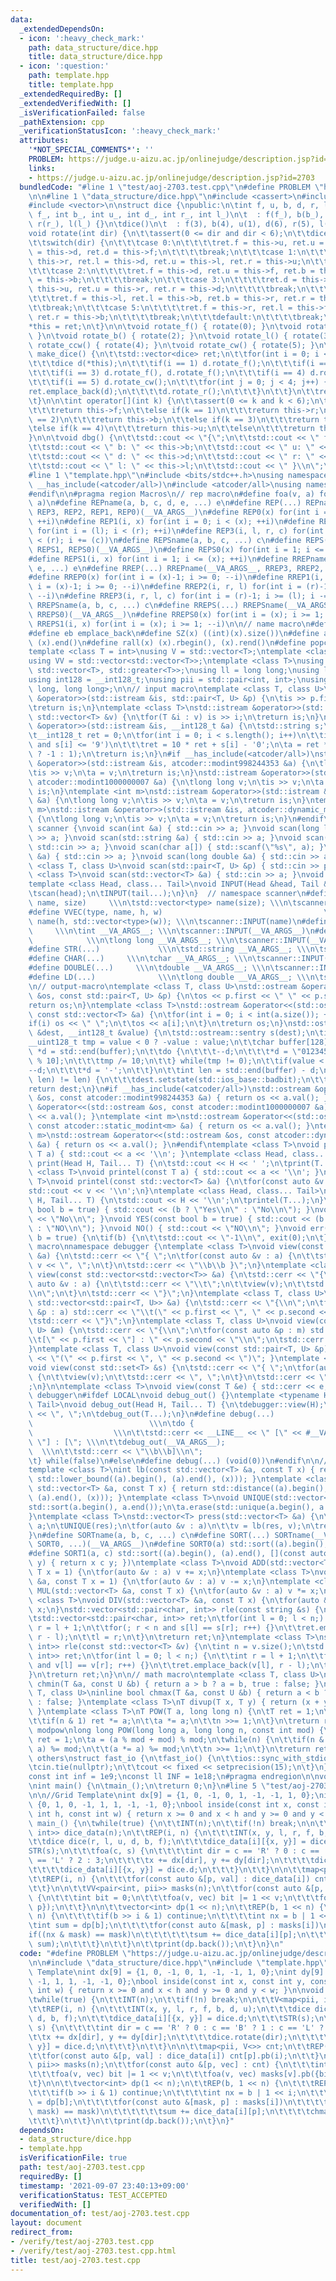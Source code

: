 ```yaml
---
data:
  _extendedDependsOn:
  - icon: ':heavy_check_mark:'
    path: data_structure/dice.hpp
    title: data_structure/dice.hpp
  - icon: ':question:'
    path: template.hpp
    title: template.hpp
  _extendedRequiredBy: []
  _extendedVerifiedWith: []
  _isVerificationFailed: false
  _pathExtension: cpp
  _verificationStatusIcon: ':heavy_check_mark:'
  attributes:
    '*NOT_SPECIAL_COMMENTS*': ''
    PROBLEM: https://judge.u-aizu.ac.jp/onlinejudge/description.jsp?id=2703
    links:
    - https://judge.u-aizu.ac.jp/onlinejudge/description.jsp?id=2703
  bundledCode: "#line 1 \"test/aoj-2703.test.cpp\"\n#define PROBLEM \"https://judge.u-aizu.ac.jp/onlinejudge/description.jsp?id=2703\"\
    \n\n#line 1 \"data_structure/dice.hpp\"\n#include <cassert>\n#include <iostream>\n\
    #include <vector>\n\nstruct dice {\npublic:\n\tint f, u, b, d, r, l;\n\tdice(int\
    \ f_, int b_, int u_, int d_, int r_, int l_)\n\t  : f(f_), b(b_), u(u_), d(d_),\
    \ r(r_), l(l_) {}\n\tdice()\n\t  : f(3), b(4), u(1), d(6), r(5), l(2) {}\n\n\t\
    void rotate(int dir) {\n\t\tassert(0 <= dir and dir < 6);\n\t\tdice ret(*this);\n\
    \t\tswitch(dir) {\n\t\t\tcase 0:\n\t\t\t\tret.f = this->u, ret.u = this->b, ret.b\
    \ = this->d, ret.d = this->f;\n\t\t\t\tbreak;\n\t\t\tcase 1:\n\t\t\t\tret.d =\
    \ this->r, ret.l = this->d, ret.u = this->l, ret.r = this->u;\n\t\t\t\tbreak;\n\
    \t\t\tcase 2:\n\t\t\t\tret.f = this->d, ret.u = this->f, ret.b = this->u, ret.d\
    \ = this->b;\n\t\t\t\tbreak;\n\t\t\tcase 3:\n\t\t\t\tret.d = this->l, ret.l =\
    \ this->u, ret.u = this->r, ret.r = this->d;\n\t\t\t\tbreak;\n\t\t\tcase 4:\n\t\
    \t\t\tret.f = this->l, ret.l = this->b, ret.b = this->r, ret.r = this->f;\n\t\t\
    \t\tbreak;\n\t\t\tcase 5:\n\t\t\t\tret.f = this->r, ret.l = this->f, ret.b = this->l,\
    \ ret.r = this->b;\n\t\t\t\tbreak;\n\t\t\tdefault:\n\t\t\t\tbreak;\n\t\t}\n\t\t\
    *this = ret;\n\t}\n\n\tvoid rotate_f() { rotate(0); }\n\tvoid rotate_r() { rotate(1);\
    \ }\n\tvoid rotate_b() { rotate(2); }\n\tvoid rotate_l() { rotate(3); }\n\tvoid\
    \ rotate_ccw() { rotate(4); }\n\tvoid rotate_cw() { rotate(5); }\n\n\tstd::vector<dice>\
    \ make_dice() {\n\t\tstd::vector<dice> ret;\n\t\tfor(int i = 0; i < 6; i++) {\n\
    \t\t\tdice d(*this);\n\t\t\tif(i == 1) d.rotate_f();\n\t\t\tif(i == 2) d.rotate_b();\n\
    \t\t\tif(i == 3) d.rotate_f(), d.rotate_f();\n\t\t\tif(i == 4) d.rotate_ccw();\n\
    \t\t\tif(i == 5) d.rotate_cw();\n\t\t\tfor(int j = 0; j < 4; j++) {\n\t\t\t\t\
    ret.emplace_back(d);\n\t\t\t\td.rotate_r();\n\t\t\t}\n\t\t}\n\t\treturn ret;\n\
    \t}\n\n\tint operator[](int k) {\n\t\tassert(0 <= k and k < 6);\n\t\tif(k == 0)\n\
    \t\t\treturn this->f;\n\t\telse if(k == 1)\n\t\t\treturn this->r;\n\t\telse if(k\
    \ == 2)\n\t\t\treturn this->b;\n\t\telse if(k == 3)\n\t\t\treturn this->l;\n\t\
    \telse if(k == 4)\n\t\t\treturn this->u;\n\t\telse\n\t\t\treturn this->d;\n\t\
    }\n\n\tvoid dbg() {\n\t\tstd::cout << \"{\";\n\t\tstd::cout << \" f: \" << this->f;\n\
    \t\tstd::cout << \" b: \" << this->b;\n\t\tstd::cout << \" u: \" << this->u;\n\
    \t\tstd::cout << \" d: \" << this->d;\n\t\tstd::cout << \" r: \" << this->r;\n\
    \t\tstd::cout << \" l: \" << this->l;\n\t\tstd::cout << \" }\\n\";\n\t}\n};\n\
    #line 1 \"template.hpp\"\n#include <bits/stdc++.h>\nusing namespace std;\n#if\
    \ __has_include(<atcoder/all>)\n#include <atcoder/all>\nusing namespace atcoder;\n\
    #endif\n\n#pragma region Macros\n// rep macro\n#define foa(v, a) for(auto &v :\
    \ a)\n#define REPname(a, b, c, d, e, ...) e\n#define REP(...) REPname(__VA_ARGS__,\
    \ REP3, REP2, REP1, REP0)(__VA_ARGS__)\n#define REP0(x) for(int i = 0; i < (x);\
    \ ++i)\n#define REP1(i, x) for(int i = 0; i < (x); ++i)\n#define REP2(i, l, r)\
    \ for(int i = (l); i < (r); ++i)\n#define REP3(i, l, r, c) for(int i = (l); i\
    \ < (r); i += (c))\n#define REPSname(a, b, c, ...) c\n#define REPS(...) REPSname(__VA_ARGS__,\
    \ REPS1, REPS0)(__VA_ARGS__)\n#define REPS0(x) for(int i = 1; i <= (x); ++i)\n\
    #define REPS1(i, x) for(int i = 1; i <= (x); ++i)\n#define RREPname(a, b, c, d,\
    \ e, ...) e\n#define RREP(...) RREPname(__VA_ARGS__, RREP3, RREP2, RREP1, RREP0)(__VA_ARGS__)\n\
    #define RREP0(x) for(int i = (x)-1; i >= 0; --i)\n#define RREP1(i, x) for(int\
    \ i = (x)-1; i >= 0; --i)\n#define RREP2(i, r, l) for(int i = (r)-1; i >= (l);\
    \ --i)\n#define RREP3(i, r, l, c) for(int i = (r)-1; i >= (l); i -= (c))\n#define\
    \ RREPSname(a, b, c, ...) c\n#define RREPS(...) RREPSname(__VA_ARGS__, RREPS1,\
    \ RREPS0)(__VA_ARGS__)\n#define RREPS0(x) for(int i = (x); i >= 1; --i)\n#define\
    \ RREPS1(i, x) for(int i = (x); i >= 1; --i)\n\n// name macro\n#define pb push_back\n\
    #define eb emplace_back\n#define SZ(x) ((int)(x).size())\n#define all(x) (x).begin(),\
    \ (x).end()\n#define rall(x) (x).rbegin(), (x).rend()\n#define popcnt(x) __builtin_popcountll(x)\n\
    template <class T = int>\nusing V = std::vector<T>;\ntemplate <class T = int>\n\
    using VV = std::vector<std::vector<T>>;\ntemplate <class T>\nusing pqup = std::priority_queue<T,\
    \ std::vector<T>, std::greater<T>>;\nusing ll = long long;\nusing ld = long double;\n\
    using int128 = __int128_t;\nusing pii = std::pair<int, int>;\nusing pll = std::pair<long\
    \ long, long long>;\n\n// input macro\ntemplate <class T, class U>\nstd::istream\
    \ &operator>>(std::istream &is, std::pair<T, U> &p) {\n\tis >> p.first >> p.second;\n\
    \treturn is;\n}\ntemplate <class T>\nstd::istream &operator>>(std::istream &is,\
    \ std::vector<T> &v) {\n\tfor(T &i : v) is >> i;\n\treturn is;\n}\nstd::istream\
    \ &operator>>(std::istream &is, __int128_t &a) {\n\tstd::string s;\n\tis >> s;\n\
    \t__int128_t ret = 0;\n\tfor(int i = 0; i < s.length(); i++)\n\t\tif('0' <= s[i]\
    \ and s[i] <= '9')\n\t\t\tret = 10 * ret + s[i] - '0';\n\ta = ret * (s[0] == '-'\
    \ ? -1 : 1);\n\treturn is;\n}\n#if __has_include(<atcoder/all>)\nstd::istream\
    \ &operator>>(std::istream &is, atcoder::modint998244353 &a) {\n\tlong long v;\n\
    \tis >> v;\n\ta = v;\n\treturn is;\n}\nstd::istream &operator>>(std::istream &is,\
    \ atcoder::modint1000000007 &a) {\n\tlong long v;\n\tis >> v;\n\ta = v;\n\treturn\
    \ is;\n}\ntemplate <int m>\nstd::istream &operator>>(std::istream &is, atcoder::static_modint<m>\
    \ &a) {\n\tlong long v;\n\tis >> v;\n\ta = v;\n\treturn is;\n}\ntemplate <int\
    \ m>\nstd::istream &operator>>(std::istream &is, atcoder::dynamic_modint<m> &a)\
    \ {\n\tlong long v;\n\tis >> v;\n\ta = v;\n\treturn is;\n}\n#endif\nnamespace\
    \ scanner {\nvoid scan(int &a) { std::cin >> a; }\nvoid scan(long long &a) { std::cin\
    \ >> a; }\nvoid scan(std::string &a) { std::cin >> a; }\nvoid scan(char &a) {\
    \ std::cin >> a; }\nvoid scan(char a[]) { std::scanf(\"%s\", a); }\nvoid scan(double\
    \ &a) { std::cin >> a; }\nvoid scan(long double &a) { std::cin >> a; }\ntemplate\
    \ <class T, class U>\nvoid scan(std::pair<T, U> &p) { std::cin >> p; }\ntemplate\
    \ <class T>\nvoid scan(std::vector<T> &a) { std::cin >> a; }\nvoid INPUT() {}\n\
    template <class Head, class... Tail>\nvoid INPUT(Head &head, Tail &... tail) {\n\
    \tscan(head);\n\tINPUT(tail...);\n}\n}  // namespace scanner\n#define VEC(type,\
    \ name, size)     \\\n\tstd::vector<type> name(size); \\\n\tscanner::INPUT(name)\n\
    #define VVEC(type, name, h, w)                                    \\\n\tstd::vector<std::vector<type>>\
    \ name(h, std::vector<type>(w)); \\\n\tscanner::INPUT(name)\n#define INT(...)\
    \     \\\n\tint __VA_ARGS__; \\\n\tscanner::INPUT(__VA_ARGS__)\n#define LL(...)\
    \            \\\n\tlong long __VA_ARGS__; \\\n\tscanner::INPUT(__VA_ARGS__)\n\
    #define STR(...)             \\\n\tstd::string __VA_ARGS__; \\\n\tscanner::INPUT(__VA_ARGS__)\n\
    #define CHAR(...)     \\\n\tchar __VA_ARGS__; \\\n\tscanner::INPUT(__VA_ARGS__)\n\
    #define DOUBLE(...)     \\\n\tdouble __VA_ARGS__; \\\n\tscanner::INPUT(__VA_ARGS__)\n\
    #define LD(...)              \\\n\tlong double __VA_ARGS__; \\\n\tscanner::INPUT(__VA_ARGS__)\n\
    \n// output-macro\ntemplate <class T, class U>\nstd::ostream &operator<<(std::ostream\
    \ &os, const std::pair<T, U> &p) {\n\tos << p.first << \" \" << p.second;\n\t\
    return os;\n}\ntemplate <class T>\nstd::ostream &operator<<(std::ostream &os,\
    \ const std::vector<T> &a) {\n\tfor(int i = 0; i < int(a.size()); ++i) {\n\t\t\
    if(i) os << \" \";\n\t\tos << a[i];\n\t}\n\treturn os;\n}\nstd::ostream &operator<<(std::ostream\
    \ &dest, __int128_t &value) {\n\tstd::ostream::sentry s(dest);\n\tif(s) {\n\t\t\
    __uint128_t tmp = value < 0 ? -value : value;\n\t\tchar buffer[128];\n\t\tchar\
    \ *d = std::end(buffer);\n\t\tdo {\n\t\t\t--d;\n\t\t\t*d = \"0123456789\"[tmp\
    \ % 10];\n\t\t\ttmp /= 10;\n\t\t} while(tmp != 0);\n\t\tif(value < 0) {\n\t\t\t\
    --d;\n\t\t\t*d = '-';\n\t\t}\n\t\tint len = std::end(buffer) - d;\n\t\tif(dest.rdbuf()->sputn(d,\
    \ len) != len) {\n\t\t\tdest.setstate(std::ios_base::badbit);\n\t\t}\n\t}\n\t\
    return dest;\n}\n#if __has_include(<atcoder/all>)\nstd::ostream &operator<<(std::ostream\
    \ &os, const atcoder::modint998244353 &a) { return os << a.val(); }\nstd::ostream\
    \ &operator<<(std::ostream &os, const atcoder::modint1000000007 &a) { return os\
    \ << a.val(); }\ntemplate <int m>\nstd::ostream &operator<<(std::ostream &os,\
    \ const atcoder::static_modint<m> &a) { return os << a.val(); }\ntemplate <int\
    \ m>\nstd::ostream &operator<<(std::ostream &os, const atcoder::dynamic_modint<m>\
    \ &a) { return os << a.val(); }\n#endif\ntemplate <class T>\nvoid print(const\
    \ T a) { std::cout << a << '\\n'; }\ntemplate <class Head, class... Tail>\nvoid\
    \ print(Head H, Tail... T) {\n\tstd::cout << H << ' ';\n\tprint(T...);\n}\ntemplate\
    \ <class T>\nvoid printel(const T a) { std::cout << a << '\\n'; }\ntemplate <class\
    \ T>\nvoid printel(const std::vector<T> &a) {\n\tfor(const auto &v : a)\n\t\t\
    std::cout << v << '\\n';\n}\ntemplate <class Head, class... Tail>\nvoid printel(Head\
    \ H, Tail... T) {\n\tstd::cout << H << '\\n';\n\tprintel(T...);\n}\nvoid Yes(const\
    \ bool b = true) { std::cout << (b ? \"Yes\\n\" : \"No\\n\"); }\nvoid No() { std::cout\
    \ << \"No\\n\"; }\nvoid YES(const bool b = true) { std::cout << (b ? \"YES\\n\"\
    \ : \"NO\\n\"); }\nvoid NO() { std::cout << \"NO\\n\"; }\nvoid err(const bool\
    \ b = true) {\n\tif(b) {\n\t\tstd::cout << \"-1\\n\", exit(0);\n\t}\n}\n\n//debug\
    \ macro\nnamespace debugger {\ntemplate <class T>\nvoid view(const std::vector<T>\
    \ &a) {\n\tstd::cerr << \"{ \";\n\tfor(const auto &v : a) {\n\t\tstd::cerr <<\
    \ v << \", \";\n\t}\n\tstd::cerr << \"\\b\\b }\";\n}\ntemplate <class T>\nvoid\
    \ view(const std::vector<std::vector<T>> &a) {\n\tstd::cerr << \"{\\n\";\n\tfor(const\
    \ auto &v : a) {\n\t\tstd::cerr << \"\\t\";\n\t\tview(v);\n\t\tstd::cerr << \"\
    \\n\";\n\t}\n\tstd::cerr << \"}\";\n}\ntemplate <class T, class U>\nvoid view(const\
    \ std::vector<std::pair<T, U>> &a) {\n\tstd::cerr << \"{\\n\";\n\tfor(const auto\
    \ &p : a) std::cerr << \"\\t(\" << p.first << \", \" << p.second << \")\\n\";\n\
    \tstd::cerr << \"}\";\n}\ntemplate <class T, class U>\nvoid view(const std::map<T,\
    \ U> &m) {\n\tstd::cerr << \"{\\n\";\n\tfor(const auto &p : m) std::cerr << \"\
    \\t[\" << p.first << \"] : \" << p.second << \"\\n\";\n\tstd::cerr << \"}\";\n\
    }\ntemplate <class T, class U>\nvoid view(const std::pair<T, U> &p) { std::cerr\
    \ << \"(\" << p.first << \", \" << p.second << \")\"; }\ntemplate <class T>\n\
    void view(const std::set<T> &s) {\n\tstd::cerr << \"{ \";\n\tfor(auto &v : s)\
    \ {\n\t\tview(v);\n\t\tstd::cerr << \", \";\n\t}\n\tstd::cerr << \"\\b\\b }\"\
    ;\n}\n\ntemplate <class T>\nvoid view(const T &e) { std::cerr << e; }\n}  // namespace\
    \ debugger\n#ifdef LOCAL\nvoid debug_out() {}\ntemplate <typename Head, typename...\
    \ Tail>\nvoid debug_out(Head H, Tail... T) {\n\tdebugger::view(H);\n\tstd::cerr\
    \ << \", \";\n\tdebug_out(T...);\n}\n#define debug(...)                      \
    \                          \\\n\tdo {                                        \
    \                  \\\n\t\tstd::cerr << __LINE__ << \" [\" << #__VA_ARGS__ <<\
    \ \"] : [\"; \\\n\t\tdebug_out(__VA_ARGS__);                                 \
    \  \\\n\t\tstd::cerr << \"\\b\\b]\\n\";                                   \\\n\
    \t} while(false)\n#else\n#define debug(...) (void(0))\n#endif\n\n// vector macro\n\
    template <class T>\nint lb(const std::vector<T> &a, const T x) { return std::distance((a).begin(),\
    \ std::lower_bound((a).begin(), (a).end(), (x))); }\ntemplate <class T>\nint ub(const\
    \ std::vector<T> &a, const T x) { return std::distance((a).begin(), std::upper_bound((a).begin(),\
    \ (a).end(), (x))); }\ntemplate <class T>\nvoid UNIQUE(std::vector<T> &a) {\n\t\
    std::sort(a.begin(), a.end());\n\ta.erase(std::unique(a.begin(), a.end()), a.end());\n\
    }\ntemplate <class T>\nstd::vector<T> press(std::vector<T> &a) {\n\tauto res =\
    \ a;\n\tUNIQUE(res);\n\tfor(auto &v : a)\n\t\tv = lb(res, v);\n\treturn res;\n\
    }\n#define SORTname(a, b, c, ...) c\n#define SORT(...) SORTname(__VA_ARGS__, SORT1,\
    \ SORT0, ...)(__VA_ARGS__)\n#define SORT0(a) std::sort((a).begin(), (a).end())\n\
    #define SORT1(a, c) std::sort((a).begin(), (a).end(), [](const auto x, const auto\
    \ y) { return x c y; })\ntemplate <class T>\nvoid ADD(std::vector<T> &a, const\
    \ T x = 1) {\n\tfor(auto &v : a) v += x;\n}\ntemplate <class T>\nvoid SUB(std::vector<T>\
    \ &a, const T x = 1) {\n\tfor(auto &v : a) v -= x;\n}\ntemplate <class T>\nvoid\
    \ MUL(std::vector<T> &a, const T x) {\n\tfor(auto &v : a) v *= x;\n}\ntemplate\
    \ <class T>\nvoid DIV(std::vector<T> &a, const T x) {\n\tfor(auto &v : a) v /=\
    \ x;\n}\nstd::vector<std::pair<char, int>> rle(const string &s) {\n\tint n = s.size();\n\
    \tstd::vector<std::pair<char, int>> ret;\n\tfor(int l = 0; l < n;) {\n\t\tint\
    \ r = l + 1;\n\t\tfor(; r < n and s[l] == s[r]; r++) {}\n\t\tret.emplace_back(s[l],\
    \ r - l);\n\t\tl = r;\n\t}\n\treturn ret;\n}\ntemplate <class T>\nstd::vector<std::pair<T,\
    \ int>> rle(const std::vector<T> &v) {\n\tint n = v.size();\n\tstd::vector<std::pair<T,\
    \ int>> ret;\n\tfor(int l = 0; l < n;) {\n\t\tint r = l + 1;\n\t\tfor(; r < n\
    \ and v[l] == v[r]; r++) {}\n\t\tret.emplace_back(v[l], r - l);\n\t\tl = r;\n\t\
    }\n\treturn ret;\n}\n\n// math macro\ntemplate <class T, class U>\ninline bool\
    \ chmin(T &a, const U &b) { return a > b ? a = b, true : false; }\ntemplate <class\
    \ T, class U>\ninline bool chmax(T &a, const U &b) { return a < b ? a = b, true\
    \ : false; }\ntemplate <class T>\nT divup(T x, T y) { return (x + y - 1) / y;\
    \ }\ntemplate <class T>\nT POW(T a, long long n) {\n\tT ret = 1;\n\twhile(n) {\n\
    \t\tif(n & 1) ret *= a;\n\t\ta *= a;\n\t\tn >>= 1;\n\t}\n\treturn ret;\n}\n//\
    \ modpow\nlong long POW(long long a, long long n, const int mod) {\n\tlong long\
    \ ret = 1;\n\ta = (a % mod + mod) % mod;\n\twhile(n) {\n\t\tif(n & 1) (ret *=\
    \ a) %= mod;\n\t\t(a *= a) %= mod;\n\t\tn >>= 1;\n\t}\n\treturn ret;\n}\n\n//\
    \ others\nstruct fast_io {\n\tfast_io() {\n\t\tios::sync_with_stdio(false);\n\t\
    \tcin.tie(nullptr);\n\t\tcout << fixed << setprecision(15);\n\t}\n} fast_io_;\n\
    const int inf = 1e9;\nconst ll INF = 1e18;\n#pragma endregion\n\nvoid main_();\n\
    \nint main() {\n\tmain_();\n\treturn 0;\n}\n#line 5 \"test/aoj-2703.test.cpp\"\
    \n\n//Grid Template\nint dx[9] = {1, 0, -1, 0, 1, -1, -1, 1, 0};\nint dy[9] =\
    \ {0, 1, 0, -1, 1, 1, -1, -1, 0};\nbool inside(const int x, const int y, const\
    \ int h, const int w) { return x >= 0 and x < h and y >= 0 and y < w; }\n\nvoid\
    \ main_() {\n\twhile(true) {\n\t\tINT(n);\n\t\tif(!n) break;\n\n\t\tV<map<pii,\
    \ int>> dice_data(n);\n\t\tREP(i, n) {\n\t\t\tINT(x, y, l, r, f, b, d, u);\n\t\
    \t\tdice dice(r, l, u, d, b, f);\n\t\t\tdice_data[i][{x, y}] = dice.d;\n\t\t\t\
    STR(s);\n\t\t\tfoa(c, s) {\n\t\t\t\tint dir = c == 'R' ? 0 : c == 'B' ? 1 : c\
    \ == 'L' ? 2 : 3;\n\t\t\t\tx += dx[dir], y += dy[dir];\n\t\t\t\tdice.rotate(dir);\n\
    \t\t\t\tdice_data[i][{x, y}] = dice.d;\n\t\t\t}\n\t\t}\n\n\t\tmap<pii, V<>> cnt;\n\
    \t\tREP(i, n) {\n\t\t\tfor(const auto &[p, val] : dice_data[i]) cnt[p].pb(i);\n\
    \t\t}\n\n\t\tVV<pair<int, pii>> masks(n);\n\t\tfor(const auto &[p, vec] : cnt)\
    \ {\n\t\t\tint bit = 0;\n\t\t\tfoa(v, vec) bit |= 1 << v;\n\t\t\tfoa(v, vec) masks[v].pb({bit,\
    \ p});\n\t\t}\n\n\t\tvector<int> dp(1 << n);\n\t\tREP(b, 1 << n) {\n\t\t\tREP(i,\
    \ n) {\n\t\t\t\tif(b >> i & 1) continue;\n\t\t\t\tint nx = b | 1 << i;\n\t\t\t\
    \tint sum = dp[b];\n\t\t\t\tfor(const auto &[mask, p] : masks[i])\n\t\t\t\t\t\
    if((nx & mask) == mask)\n\t\t\t\t\t\tsum += dice_data[i][p];\n\t\t\t\tchmax(dp[nx],\
    \ sum);\n\t\t\t}\n\t\t}\n\t\tprint(dp.back());\n\t}\n}\n"
  code: "#define PROBLEM \"https://judge.u-aizu.ac.jp/onlinejudge/description.jsp?id=2703\"\
    \n\n#include \"data_structure/dice.hpp\"\n#include \"template.hpp\"\n\n//Grid\
    \ Template\nint dx[9] = {1, 0, -1, 0, 1, -1, -1, 1, 0};\nint dy[9] = {0, 1, 0,\
    \ -1, 1, 1, -1, -1, 0};\nbool inside(const int x, const int y, const int h, const\
    \ int w) { return x >= 0 and x < h and y >= 0 and y < w; }\n\nvoid main_() {\n\
    \twhile(true) {\n\t\tINT(n);\n\t\tif(!n) break;\n\n\t\tV<map<pii, int>> dice_data(n);\n\
    \t\tREP(i, n) {\n\t\t\tINT(x, y, l, r, f, b, d, u);\n\t\t\tdice dice(r, l, u,\
    \ d, b, f);\n\t\t\tdice_data[i][{x, y}] = dice.d;\n\t\t\tSTR(s);\n\t\t\tfoa(c,\
    \ s) {\n\t\t\t\tint dir = c == 'R' ? 0 : c == 'B' ? 1 : c == 'L' ? 2 : 3;\n\t\t\
    \t\tx += dx[dir], y += dy[dir];\n\t\t\t\tdice.rotate(dir);\n\t\t\t\tdice_data[i][{x,\
    \ y}] = dice.d;\n\t\t\t}\n\t\t}\n\n\t\tmap<pii, V<>> cnt;\n\t\tREP(i, n) {\n\t\
    \t\tfor(const auto &[p, val] : dice_data[i]) cnt[p].pb(i);\n\t\t}\n\n\t\tVV<pair<int,\
    \ pii>> masks(n);\n\t\tfor(const auto &[p, vec] : cnt) {\n\t\t\tint bit = 0;\n\
    \t\t\tfoa(v, vec) bit |= 1 << v;\n\t\t\tfoa(v, vec) masks[v].pb({bit, p});\n\t\
    \t}\n\n\t\tvector<int> dp(1 << n);\n\t\tREP(b, 1 << n) {\n\t\t\tREP(i, n) {\n\t\
    \t\t\tif(b >> i & 1) continue;\n\t\t\t\tint nx = b | 1 << i;\n\t\t\t\tint sum\
    \ = dp[b];\n\t\t\t\tfor(const auto &[mask, p] : masks[i])\n\t\t\t\t\tif((nx &\
    \ mask) == mask)\n\t\t\t\t\t\tsum += dice_data[i][p];\n\t\t\t\tchmax(dp[nx], sum);\n\
    \t\t\t}\n\t\t}\n\t\tprint(dp.back());\n\t}\n}"
  dependsOn:
  - data_structure/dice.hpp
  - template.hpp
  isVerificationFile: true
  path: test/aoj-2703.test.cpp
  requiredBy: []
  timestamp: '2021-09-07 23:40:13+09:00'
  verificationStatus: TEST_ACCEPTED
  verifiedWith: []
documentation_of: test/aoj-2703.test.cpp
layout: document
redirect_from:
- /verify/test/aoj-2703.test.cpp
- /verify/test/aoj-2703.test.cpp.html
title: test/aoj-2703.test.cpp
---
```

